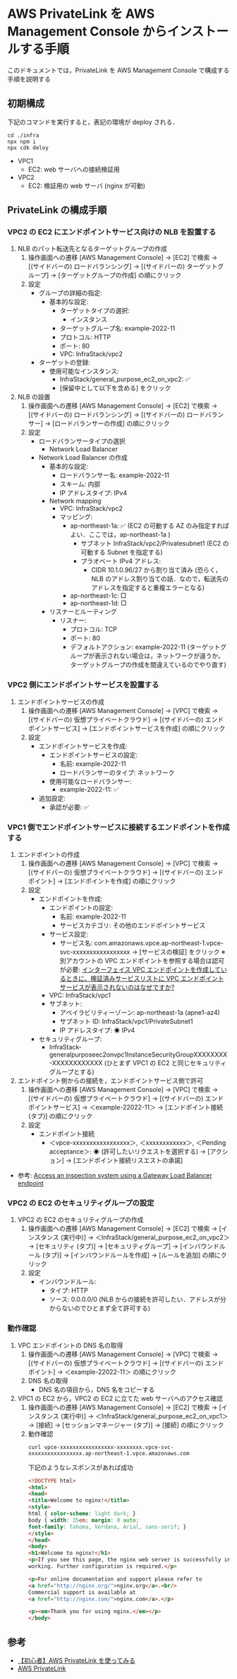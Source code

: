 # AWS PrivateLink を AWS Management Console からインストールする手順

このドキュメントでは，PrivateLink を AWS Management Console で構成する手順を説明する

## 初期構成

下記のコマンドを実行すると，表記の環境が deploy される．

```console
cd ./infra
npx npm i
npx cdk deloy
```

- VPC1
  - EC2: web サーバへの接続検証用
- VPC2
  - EC2: 検証用の web サーバ (nginx が可動)

## PrivateLink の構成手順

### VPC2 の EC2 にエンドポイントサービス向けの NLB を設置する

1. NLB のパット転送先となるターゲットグループの作成
   1. 操作画面への遷移
      [AWS Management Console]
      → [EC2] で検索
      → [(サイドバーの) ロードバランシング]
      → [(サイドバーの) ターゲットグループ]
      → [ターゲットグループの作成]
      の順にクリック
   2. 設定
      - グループの詳細の指定: 
        - 基本的な設定: 
          - ターゲットタイプの選択: 
            - インスタンス
          - ターゲットグループ名: example-2022-11
          - プロトコル: HTTP
          - ポート: 80
          - VPC: InfraStack/vpc2
      - ターゲットの登録: 
        - 使用可能なインスタンス: 
          - InfraStack/general_purpose_ec2_on_vpc2: ✅
          - [保留中として以下を含める] をクリック
2. NLB の設置
   1. 操作画面への遷移
      [AWS Management Console]
      → [EC2] で検索
      → [(サイドバーの) ロードバランシング]
      → [(サイドバーの) ロードバランサー]
      → [ロードバランサーの作成]
      の順にクリック
   2. 設定
      - ロードバランサータイプの選択
        - Network Load Balancer
      - Network Load Balancer の作成
        - 基本的な設定: 
          - ロードバランサー名: example-2022-11
          - スキーム: 内部
          - IP アドレスタイプ: IPv4
        - Network mapping
          - VPC: InfraStack/vpc2
          - マッピング:
            - ap-northeast-1a: ✅ (EC2 の可動する AZ のみ指定すればよい．ここでは，ap-northeast-1a )
              - サブネット InfraStack/vpc2/Privatesubnet1 (EC2 の可動する Subnet を指定する)
              - プラオベート IPv4 アドレス: 
                - CIDR 10.1.0.96/27 から割り当て済み (恐らく，NLB のアドレス割り当ての話．なので，転送先のアドレスを指定すると重複エラーとなる)
            - ap-northeast-1c: □
            - ap-northeast-1d: □
        - リスナーとルーティング
          - リスナー: 
            - プロトコル: TCP
            - ポート: 80
            - デフォルトアクション: example-2022-11 (ターゲットグループが表示されない場合は，ネットワークが違うか，ターゲットグループの作成を間違えているのでやり直す)

### VPC2 側にエンドポイントサービスを設置する

1. エンドポイントサービスの作成
   1. 操作画面への遷移
      [AWS Management Console]
      → [VPC] で検索
      → [(サイドバーの) 仮想プライベートクラウド]
      → [(サイドバーの) エンドポイントサービス]
      → [エンドポイントサービスを作成]
      の順にクリック
   2. 設定
      - エンドポイントサービスを作成: 
        - エンドポイントサービスの設定: 
          - 名前: example-2022-11
          - ロードバランサーのタイプ: ネットワーク
        - 使用可能なロードバランサー: 
          - example-2022-11: ✅
      - 追加設定: 
        - 承認が必要: ✅

### VPC1 側でエンドポイントサービスに接続するエンドポイントを作成する

1. エンドポイントの作成
   1. 操作画面への遷移
      [AWS Management Console]
      → [VPC] で検索
      → [(サイドバーの) 仮想プライベートクラウド]
      → [(サイドバーの) エンドポイント]
      → [エンドポイントを作成]
      の順にクリック
   2. 設定
      - エンドポイントを作成: 
        - エンドポイントの設定: 
          - 名前: example-2022-11
          - サービスカテゴリ: その他のエンドポイントサービス
        - サービス設定: 
          - サービス名: com.amazonaws.vpce.ap-northeast-1.vpce-svc-xxxxxxxxxxxxxxxxx → [サービスの検証] をクリック
            ※ 別アカウントの VPC エンドポイントを参照する場合は認可が必要: [インターフェイス VPC エンドポイントを作成しているときに、検証済みサービスリストに VPC エンドポイントサービスが表示されないのはなぜですか?](https://aws.amazon.com/jp/premiumsupport/knowledge-center/vpc-troubleshoot-interface-endpoint/)
        - VPC: InfraStack/vpc1
        - サブネット: 
          - アベイラビリティーゾーン: ap-northeast-1a (apne1-az4)
          - サブネット ID: InfraStack/vpc1/PrivateSubnet1
          - IP アドレスタイプ: ◉ IPv4
      - セキュリティグループ:
        - InfraStack-generalpurposeec2onvpc1InstanceSecurityGroupXXXXXXXX-XXXXXXXXXXXX (ひとまず VPC1 の EC2 と同じセキュリティグループとする)
2. エンドポイント側からの接続を，エンドポイントサービス側で許可
   1. 操作画面への遷移
      [AWS Management Console]
      → [VPC] で検索
      → [(サイドバーの) 仮想プライベートクラウド]
      → [(サイドバーの) エンドポイントサービス]
      → ＜example-22022-11＞
      → [エンドポイント接続 (タブ)]
      の順にクリック
   2. 設定
      - エンドポイント接続
        - ＜vpce-xxxxxxxxxxxxxxxxx＞, ＜xxxxxxxxxxxx＞, ＜Pending acceptance＞: ◉ (許可したいリクエストを選択する) → [アクション] → [エンドポイント接続リスエストの承諾]

- 参考: [Access an inspection system using a Gateway Load Balancer endpoint](https://docs.aws.amazon.com/vpc/latest/privatelink/gateway-load-balancer-endpoints.html)

### VPC2 の EC2 のセキュリティグループの設定

1. VPC2 の EC2 のセキュリティグループの作成
   1. 操作画面への遷移
      [AWS Management Console]
      → [EC2] で検索
      → [インスタンス (実行中)]
      → ＜InfraStack/general_purpose_ec2_on_vpc2＞
      → [セキュリティ (タブ)]
      → [セキュリティグループ]
      → [インバウンドルール (タブ)]
      → [インバウンドルールを作成]
      → [ルールを追加]
      の順にクリック
   2. 設定
      - インバウンドルール: 
        - タイプ: HTTP
        - ソース: 0.0.0.0/0 (NLB からの接続を許可したい．アドレスが分からないのでひとまず全て許可する)

### 動作確認

1. VPC エンドポイントの DNS 名の取得
   1. 操作画面への遷移
      [AWS Management Console]
      → [VPC] で検索
      → [(サイドバーの) 仮想プライベートクラウド]
      → [(サイドバーの) エンドポイント]
      → ＜example-22022-11＞
      の順にクリック
   2. DNS 名の取得
      - DNS 名の項目から，DNS 名をコピーする
2. VPC1 の EC2 から，VPC2 の EC2 に立てた web サーバへのアクセス確認
   1. 操作画面への遷移
      [AWS Management Console]
      → [EC2] で検索
      → [インスタンス (実行中)]
      → ＜InfraStack/general_purpose_ec2_on_vpc1＞
      → [接続]
      → [セッションマネージャー (タブ)]
      → [接続]
      の順にクリック
   2. 動作確認
      ```
      curl vpce-xxxxxxxxxxxxxxxxx-xxxxxxxx.vpce-svc-xxxxxxxxxxxxxxxxx.ap-northeast-1.vpce.amazonaws.com
      ```
      下記のようなレスポンスがあれば成功
      ```html
      <!DOCTYPE html>
      <html>
      <head>
      <title>Welcome to nginx!</title>
      <style>
      html { color-scheme: light dark; }
      body { width: 35em; margin: 0 auto;
      font-family: Tahoma, Verdana, Arial, sans-serif; }
      </style>
      </head>
      <body>
      <h1>Welcome to nginx!</h1>
      <p>If you see this page, the nginx web server is successfully installed and
      working. Further configuration is required.</p>
      
      <p>For online documentation and support please refer to
      <a href="http://nginx.org/">nginx.org</a>.<br/>
      Commercial support is available at
      <a href="http://nginx.com/">nginx.com</a>.</p>
      
      <p><em>Thank you for using nginx.</em></p>
      </body>
      ```

## 参考

- [【初心者】AWS PrivateLink を使ってみる](https://qiita.com/mksamba/items/20903940b8b256ef2487)
- [AWS PrivateLink](https://docs.aws.amazon.com/vpc/latest/privatelink/what-is-privatelink.html)
